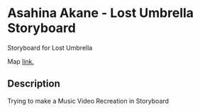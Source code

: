 # Asahina Akane - Lost Umbrella Storyboard
Storyboard for Lost Umbrella

Map [link.](https://osu.ppy.sh/beatmapsets/1728999#osu/3533530)

## Description
Trying to make a Music Video Recreation in Storyboard
